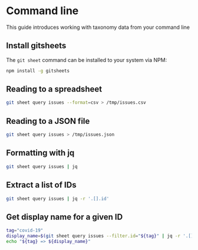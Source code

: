 # Command line

This guide introduces working with taxonomy data from your command line

## Install gitsheets

The `git sheet` command can be installed to your system via NPM:

```bash
npm install -g gitsheets
```

## Reading to a spreadsheet

```bash
git sheet query issues --format=csv > /tmp/issues.csv
```

## Reading to a JSON file

```bash
git sheet query issues > /tmp/issues.json
```

## Formatting with jq

```bash
git sheet query issues | jq
```

## Extract a list of IDs

```bash
git sheet query issues | jq -r '.[].id'
```

## Get display name for a given ID

```bash
tag="covid-19"
display_name=$(git sheet query issues --filter.id="${tag}" | jq -r '.[].display_name')
echo "${tag} => ${display_name}"
```
